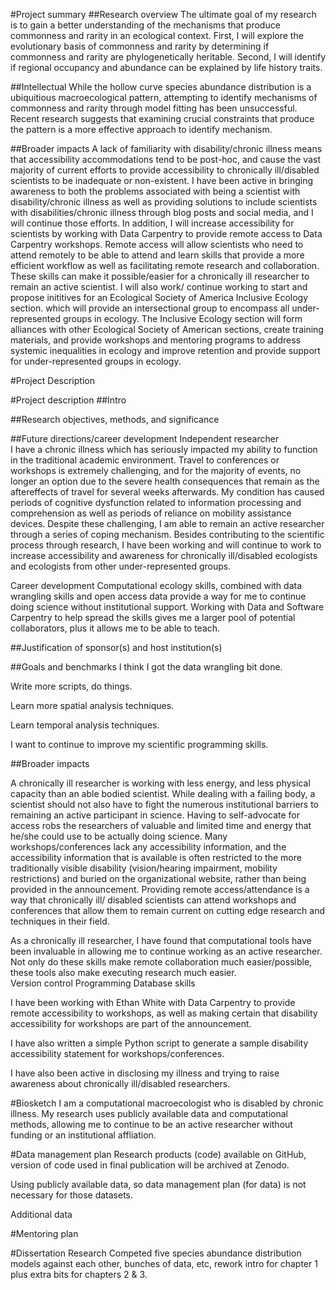 <!--
Postdoctoral Research Fellowships in Biology
http://www.nsf.gov/funding/pgm_summ.jsp?pims_id=503622&org=BIO

http://www.nsf.gov/bio/prfb/applicant_how_to_apply_prfb.pdf
http://www.nsf.gov/bio/prfb/applicant_how_to_apply_prfb.pdf
-->

<!--
Prepare Project Summary (also called Abstract) of Proposed Research and Training. [1 page limit]
 This is an abstract of the proposed research and training. You must
clearly address and identify in separate statements using the three boxes:(1) an overview of the project;(2) the intellectual merit of the proposed activity; and (3) the broader impacts resulting from the proposed activity or the application will be returned without review.
For all areas, list your sponsoring scientist(s) and institution(s) in the overview.
-->
#Project summary
##Research overview
The ultimate goal of my research is to gain a better understanding of the mechanisms that produce commonness and rarity in
an ecological context. First, I will explore the evolutionary basis of commonness and rarity by determining if commonness and rarity are
phylogenetically heritable. Second, I will identify if regional occupancy and abundance can be explained by life history traits. <!--Or: Understanding the spatial and temporal scales that are relevant to organisms could provide a better guide for the spatial and temporal scale a study needs to identify mechanisms affecting species richness and abundance for those taxa.  It may also be possible to identify a general pattern for how space and time relationships change with taxa.-->

##Intellectual 
While the hollow curve species abundance distribution is a ubiquitious macroecological pattern, attempting to identify mechanisms of commonness and rarity through model fitting has been unsuccessful.  Recent research suggests that examining crucial constraints that produce the pattern is a more effective approach to identify mechanism.  <!--Something about S and N and interesting which species are likely to be more abundant, conservation, utility of trait based approaches + phylogeny over multiple taxa. --> <!--Different ecological mechanisms operate at different scales, and thus the scale at which a study is conducted is central to understanding those mechanisms.  While ecology has addressed the problems of spatial scale for some time now, it has been only recently that the data have become available to address the problem of temporal scale, although space-for-time substitutions are fairly common.  Because temporal scale ecology is still in its infancy, the problem of synthesizing the relationship between space and scale has not yet been thoroughly addressed, but is central to understanding over which scales space-for-time substitutions are effective, and the relative importance of space and time in identifying pattern generating ecological mechanisms.-->

##Broader impacts
A lack of familiarity with disability/chronic illness means that accessibility accommodations tend to be post-hoc, and cause the vast majority of current efforts to provide accessibility to chronically ill/disabled scientists to be inadequate or non-existent. I have been active in bringing awareness to both the problems associated with being a scientist with disability/chronic illness as well as providing solutions to include scientists with disabilities/chronic illness through blog posts and social media, and I will continue those efforts.  In addition, I will increase accessibility for scientists by working with Data Carpentry to provide remote access to Data Carpentry workshops. Remote access will allow scientists who need to attend remotely to be able to attend and learn skills that provide a more efficient workflow as well as facilitating remote research and collaboration.  These skills can make it possible/easier for a chronically ill researcher to remain an active scientist.  I will also work/ continue working to start and propose inititives for an Ecological Society of America Inclusive Ecology section. which will provide an intersectional group to encompass all under-represented groups in ecology.  The Inclusive Ecology section will form alliances with other Ecological Society of American sections, create training materials, and provide workshops and mentoring programs to address systemic inequalities in ecology and improve retention and provide support for under-represented groups in ecology.<!-- This may need to move down, and the other broader impacts section may need to move up.  Either way, the broader impacts needs quite a bit of work and focusing.-->

#Project Description
<!--
Prepare Project Description (Research and Training Plan).[6 page limit,
including all figures, tables, etc.] 
The research and training plan presents the research that you will conduct and the training that you will receive during the fellowship period and how they relate to your career goals. Include in the research and training plan: 1) a brief and informative introduction or background section; 2) a statement of research objectives, methods, and
significance; 3) training objectives and plan for achieving them (these may include scientific as well as other career preparation activities); 4) an explanation of how the fellowship activities will enhance your career development and future research directions as well as describing how this research differs from your dissertation research; 5) a justification of the choice of sponsoring scientist(s) and host institution(s); 6) a timetable with yearly goals with benchmarks for major anticipated outcomes; 7)a separate section within the narrative, a discussion of the broader impacts of the proposed activities.
-->
#Project description
##Intro

##Research objectives, methods, and significance


##Future directions/career development
Independent researcher  
I have a chronic illness which has seriously impacted my ability to function in the traditional academic environment.  Travel to conferences or workshops is extremely challenging, and for the majority of events, no longer an option due to the severe health consequences that  remain as the aftereffects of travel for several weeks afterwards.  My condition has caused periods of cognitive dysfunction related to information processing and comprehension as well as periods of reliance on mobility assistance devices.  <!-- I really don't know how much to disclose.  My inclination is to gloss over it personally, but I think from a cultural changing perspective that it could be valuable to fully disclose to indicate that I've got some really significant problems but am still doing research anyway -->  Despite these challenging, I am able to remain an active researcher through a series of coping mechanism.  Besides contributing to the scientific process through research, I have been working and will continue to work to increase accessibility and awareness for chronically ill/disabled ecologists and ecologists from other under-represented groups. 

Career development
Computational ecology skills, combined with data wrangling skills and open access data provide a way for me to continue doing science without institutional support.  Working with Data and Software Carpentry to help spread the skills gives me a larger pool of potential collaborators, plus it allows me to be able to teach.


##Justification of sponsor(s) and host institution(s)

##Goals and benchmarks
I think I got the data wrangling bit done.

<!--Need to learn phylogenetic analysis-->

Write more scripts, do things.

Learn more spatial analysis techniques.

Learn temporal analysis techniques.

I want to continue to improve my scientific programming skills.

##Broader impacts
<!--Inadequacy of current efforts to include chronically ill researchers.-->
A chronically ill researcher is working with less energy, and less physical capacity than an able bodied scientist.  While dealing with a failing body, a scientist should not also have to fight the numerous institutional barriers to remaining an active participant in science.  Having to self-advocate for access robs the researchers of valuable and limited time and energy that he/she could use to be actually doing science.  Many workshops/conferences lack any accessibility information, and the accessibility information that is available is often restricted to the more traditionally visible disability (vision/hearing impairment, mobility restrictions) and buried on the organizational website, rather than being provided in the announcement.  Providing remote access/attendance is a way that chronically ill/ disabled scientists can attend workshops and conferences that allow them to remain current on cutting edge research and techniques in their field.


<!--Tools that a chronically ill researcher can use to remain active in the field. -->
As a chronically ill researcher, I have found that computational tools have been invaluable in allowing me to continue working as an active researcher.  Not only do these skills make remote collaboration much easier/possible, these tools also make executing research much easier.  
Version control
Programming
Database skills


<!--Plan for teaching these skills.-->
I have been working with Ethan White with Data Carpentry to provide remote accessibility to workshops, as well as making certain that disability accessibility for workshops are part of the announcement.

I have also written a simple Python script to generate a sample disability accessibility statement for workshops/conferences.

I have also been active in disclosing my illness and trying to raise awareness about chronically ill/disabled researchers.


<!--
Biographical Sketch[2 page limit]
Submit your CV in the section Biographical Sketches. Follow the form
given in the Grants Program Guide II.C.2.f.i for senior personnel.
List conference abstracts and titles of presentations separate from peer-reviewed articles. For unpublished manuscripts, list only those submitted or accepted for publication (along with most likely date of publication). 
-->
#Biosketch
I am a computational macroecologist who is disabled by chronic illness.  My research uses publicly available data and computational methods, allowing me to continue to be an active researcher without funding or an institutional affliation.
<!--
Data Management Plan:
All applications must include a supplementary document of no more than two pages labeled "Data Management Plan". Describe plans for data management and sharing of the products of research, or assert the absence of the need for such plans. Upload this to Supplementary Documents–Data Management Plan.
-->
#Data management plan
Research products (code) available on GitHub, version of code used in final publication will be archived at Zenodo.

Using publicly available data, so data management plan (for data) is not necessary for those datasets.

Additional data 
<!-- 
Mentoring Plan:
A complete sponsoring scientist statement consists of two
parts; a CV of no more than two pages for each sponsor and a single discussion (no more than 3 pages) of the items below. Detailed description of what is required in the Sponsoring Scientist Statement can be found in the solicitation. Upload this to Supplementary Documents–Mentoring Plan.
Note: FastLane will warn youthat the mentoring plan should only be 1 page long. Disregard this warning for the PRFB program.
--> 
#Mentoring plan
<!--
Other Supplementary Docs:
Upload this to
Supplementary Documents–Other Supplementary Docs.
1.Abstract of the Doctoral Dissertation Research [1 page limit].
2.Teaching plan, if the teaching option is being requested in Competitive Areas 1 or 2 [3 pages].
-->
#Dissertation Research 
Competed five species abundance distribution models against each other, bunches of data, etc, rework intro for chapter 1 plus extra bits for chapters 2 & 3. 